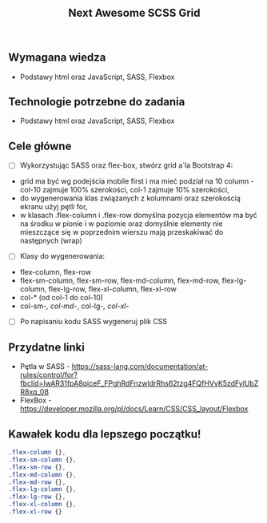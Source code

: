 <h2 align="center">Next Awesome SCSS Grid</h2>

<br>

## Wymagana wiedza

- Podstawy html oraz JavaScript, SASS, Flexbox


## Technologie potrzebne do zadania

- Podstawy html oraz JavaScript, SASS, Flexbox

## Cele główne

* [ ] Wykorzystując SASS oraz flex-box, stwórz grid a`la Bootstrap 4:
- grid ma być wg podejścia mobile first i ma mieć podział na 10 column - col-10 zajmuje 100% szerokości, col-1 zajmuje 10% szerokości,
- do wygenerowania klas związanych z kolumnami oraz szerokością ekranu użyj pętli for,
- w klasach .flex-column i .flex-row domyślna pozycja elementów ma być na środku w pionie i w poziomie oraz domyślnie elementy nie mieszczące się w poprzednim wierszu mają przeskakiwać do następnych (wrap)

* [ ] Klasy do wygenerowania:
- flex-column, flex-row
- flex-sm-column, flex-sm-row, flex-md-column, flex-md-row, flex-lg-column, flex-lg-row, flex-xl-column, flex-xl-row
 - col-* (od col-1 do col-10)
 - col-sm-*, col-md-*, col-lg-*, col-xl-*

 * [ ] Po napisaniu kodu SASS wygeneruj plik CSS


## Przydatne linki

- Pętla w SASS - https://sass-lang.com/documentation/at-rules/control/for?fbclid=IwAR31fpA8qiceF_FPghRdFnzwldrRhs62tzg4FQfHVvK5zdFylUbZR8xq_08
- FlexBox - https://developer.mozilla.org/pl/docs/Learn/CSS/CSS_layout/Flexbox

## Kawałek kodu dla lepszego początku!

```scss
.flex-column {},
.flex-sm-column {},
.flex-sm-row {}, 
.flex-md-column {}, 
.flex-md-row {}, 
.flex-lg-column {}, 
.flex-lg-row {}, 
.flex-xl-column {}, 
.flex-xl-row {}
```
